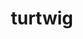 ---
id: 387
title: turtwig
types: [grass]
image: https://raw.githubusercontent.com/PokeAPI/sprites/master/sprites/pokemon/387.png
---